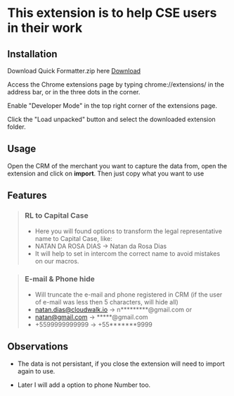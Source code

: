 # This extension is to help CSE users in their work

## Installation

Download Quick Formatter.zip here [Download](https://github.com/natanrdias/utilities-extension/releases)

Access the Chrome extensions page by typing chrome://extensions/ in the address bar, or in the three dots in the corner.

Enable "Developer Mode" in the top right corner of the extensions page.

Click the "Load unpacked" button and select the downloaded extension folder.

## Usage

Open the CRM of the merchant you want to capture the data from, open the extension and click on **import**. Then just copy what you want to use

## Features

> ### RL to Capital Case
>
> - Here you will found options to transform the legal representative name to Capital Case, like:
> - NATAN DA ROSA DIAS -> Natan da Rosa Dias
> - It will help to set in intercom the correct name to avoid mistakes on our macros.

> ### E-mail & Phone hide
>
> - Will truncate the e-mail and phone registered in CRM (if the user of e-mail was less then 5 characters, will hide all)
> - natan.dias@cloudwalk.io -> n*********@gmail.com or
> - natan@gmail.com -> *****@gmail.com
> - +5599999999999 -> +55*******9999

## Observations

- <p> The data is not persistant, if you close the extension will need to import again to use.
- <p>Later I will add a option to phone Number too.
